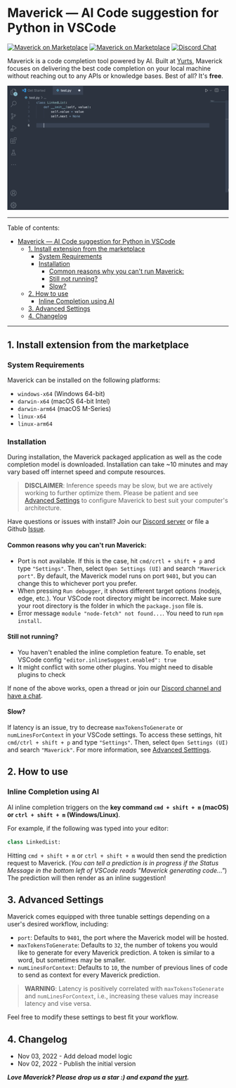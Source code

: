 # Maverick — AI Code suggestion for Python in VSCode

[![Maverick on Marketplace](https://vsmarketplacebadge.apphb.com/version/YurtsAI.maverick.svg)](https://marketplace.visualstudio.com/items?itemName=YurtsAI.maverick) [![Maverick on Marketplace](https://vsmarketplacebadge.apphb.com/installs-short/YurtsAI.maverick.svg)](https://marketplace.visualstudio.com/items?itemName=YurtsAI.maverick) [![Discord Chat](https://img.shields.io/discord/1032744296471855124.svg)](https://discord.gg/qgUprRUX)

Maverick is a code completion tool powered by AI. Built at [Yurts](https://www.yurts.ai/), Maverick focuses on delivering the best code completion on your local machine without reaching out to any APIs or knowledge bases. Best of all? It's **free**.

![Demo Video](./demo.gif)

---

Table of contents:

- [Maverick — AI Code suggestion for Python in VSCode](#maverick--ai-code-suggestion-for-python-in-vscode)
  - [1. Install extension from the marketplace](#1-install-extension-from-the-marketplace)
    - [System Requirements](#system-requirements)
    - [Installation](#installation)
      - [Common reasons why you can't run Maverick:](#common-reasons-why-you-cant-run-maverick)
      - [Still not running?](#still-not-running)
      - [Slow?](#slow)
  - [2. How to use](#2-how-to-use)
    - [Inline Completion using AI](#inline-completion-using-ai)
  - [3. Advanced Settings](#3-advanced-settings)
  - [4. Changelog](#4-changelog)

---

## 1. Install extension from the marketplace

### System Requirements

Maverick can be installed on the following platforms:

- `windows-x64` (Windows 64-bit)
- `darwin-x64` (macOS 64-bit Intel)
- `darwin-arm64` (macOS M-Series)
- `linux-x64`
- `linux-arm64`

### Installation

During installation, the Maverick packaged application as well as the code completion model is downloaded. Installation can take ~10 minutes and may vary based off internet speed and compute resources.

> **DISCLAIMER**: Inference speeds may be slow, but we are actively working to further optimize them. Please be patient and see [Advanced Settings](#3-advanced-settings) to configure Maverick to best suit your computer's architecture.

Have questions or issues with install? Join our [Discord server](https://discord.gg/qgUprRUX) or file a Github [Issue](https://github.com/YurtsAI/maverick/issues).

#### Common reasons why you can't run Maverick:

- Port is not available. If this is the case, hit `cmd/crtl + shift + p` and type `"Settings"`. Then, select `Open Settings (UI)` and search `"Maverick port"`. By default, the Maverick model runs on port `9401`, but you can change this to whichever port you prefer.
- When pressing `Run debugger`, it shows different target options (nodejs, edge, etc.). Your VSCode root directory might be incorrect. Make sure your root directory is the folder in which the `package.json` file is.
- Error message `module "node-fetch" not found...`. You need to run `npm install`.

#### Still not running?

- You haven't enabled the inline completion feature. To enable, set VSCode config `"editor.inlineSuggest.enabled": true`
- It might conflict with some other plugins. You might need to disable plugins to check

If none of the above works, open a thread or join our [Discord channel and have a chat](https://discord.gg/qgUprRUX).

#### Slow?

If latency is an issue, try to decrease `maxTokensToGenerate` or `numLinesForContext` in your VSCode settings. To access these settings, hit `cmd/ctrl + shift + p` and type `"Settings"`. Then, select `Open Settings (UI)` and search `"Maverick"`. For more information, see [Advanced Setttings](#3-advanced-settings).

## 2. How to use

### Inline Completion using AI

AI inline completion triggers on the **key command `cmd + shift + m` (macOS) or `ctrl + shift + m` (Windows/Linux)**.

For example, if the following was typed into your editor:

```python
class LinkedList:
```

Hitting `cmd + shift + m` or `ctrl + shift + m` would then send the prediction request to Maverick. (_You can tell a prediction is in progress if the Status Message in the bottom left of VSCode reads "Maverick generating code..."_) The prediction will then render as an inline suggestion!

## 3. Advanced Settings

Maverick comes equipped with three tunable settings depending on a user's desired workflow, including:

- `port`: Defaults to `9401`, the port where the Maverick model will be hosted.
- `maxTokensToGenerate`: Defaults to `32`, the number of tokens you would like to generate for every Maverick prediction. A token is similar to a word, but sometimes may be smaller.
- `numLinesForContext`: Defaults to `10`, the number of previous lines of code to send as context for every Maverick prediction.

> **WARNING**: Latency is positively correlated with `maxTokensToGenerate` and `numLinesForContext`, i.e., increasing these values may increase latency and vise versa.

Feel free to modify these settings to best fit your workflow.

## 4. Changelog

- Nov 03, 2022 - Add deload model logic
- Nov 02, 2022 - Publish the initial version

**_Love Maverick? Please drop us a star :) and expand the [yurt](https://www.yurts.ai/)._**

